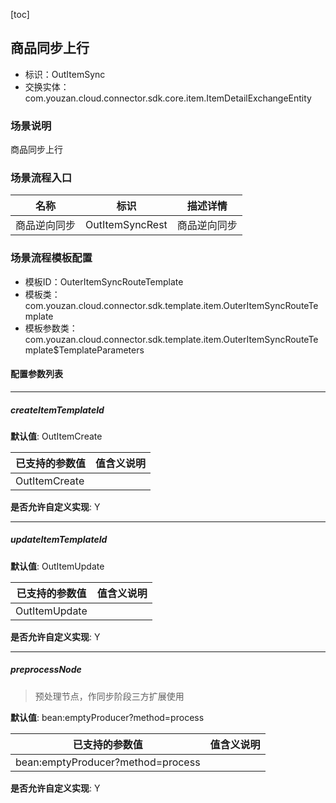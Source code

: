 [toc]

## 商品同步上行
- 标识：OutItemSync
- 交换实体：com.youzan.cloud.connector.sdk.core.item.ItemDetailExchangeEntity
### 场景说明
商品同步上行
### 场景流程入口

名称 | 标识 | 描述详情
---|---|---
商品逆向同步 | OutItemSyncRest | 商品逆向同步

### 场景流程模板配置
- 模板ID：OuterItemSyncRouteTemplate
- 模板类：com.youzan.cloud.connector.sdk.template.item.OuterItemSyncRouteTemplate
- 模板参数类：com.youzan.cloud.connector.sdk.template.item.OuterItemSyncRouteTemplate$TemplateParameters

#### 配置参数列表

---
##### createItemTemplateId
> 

**默认值**: OutItemCreate

已支持的参数值 | 值含义说明
---|---
OutItemCreate | 

**是否允许自定义实现**: Y

---
##### updateItemTemplateId
> 

**默认值**: OutItemUpdate

已支持的参数值 | 值含义说明
---|---
OutItemUpdate | 

**是否允许自定义实现**: Y

---
##### preprocessNode
> 预处理节点，作同步阶段三方扩展使用

**默认值**: bean:emptyProducer?method=process

已支持的参数值 | 值含义说明
---|---
bean:emptyProducer?method=process | 

**是否允许自定义实现**: Y


